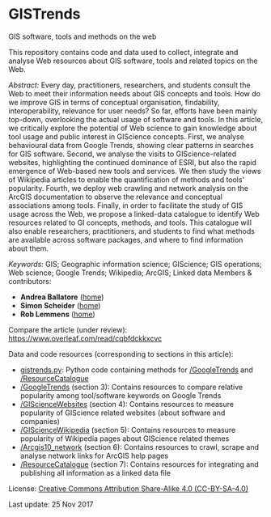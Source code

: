 # GISTrends
GIS software, tools and methods on the web

This repository contains code and data used to collect, integrate and analyse Web resources about GIS software, tools and related topics on the Web.

*Abstract:* Every day, practitioners, researchers, and students consult the Web to meet their information needs about GIS concepts and tools. How do we improve GIS in terms of conceptual organisation, findability, interoperability, relevance for user needs? So far, efforts have been mainly top-down, overlooking the actual usage of software and tools.
In this article, we critically explore the potential of Web science to gain knowledge about tool usage and public interest in GIScience concepts. First, we analyse behavioural data from Google Trends, showing clear patterns in searches for GIS software.
Second, we analyse the visits to GIScience-related websites, highlighting the continued dominance of ESRI, but also the rapid emergence of Web-based new tools and services. We then study the views of Wikipedia articles to enable the quantification of methods and tools' popularity. Fourth, we deploy web crawling and network analysis on the ArcGIS documentation to observe the relevance and conceptual associations among tools. Finally, in order to facilitate the study of GIS usage across the Web, we propose a linked-data catalogue to identify Web resources related to GI concepts, methods, and tools. This catalogue will also enable researchers, practitioners, and students to find what methods are available across software packages, and where to find information about them.

*Keywords:* GIS; Geographic information science; GIScience; GIS operations; Web science; Google Trends; Wikipedia; ArcGIS; Linked data
Members & contributors:
* **Andrea Ballatore** ([home](http://sites.google.com/site/andreaballatore))
* **Simon Scheider** ([home](http://geographicknowledge.de))
* **Rob Lemmens** ([home](http://www.itc.nl/resumes/lemmens))


Compare the article (under review): https://www.overleaf.com/read/cqbfdckkxcvc

Data and code resources (corresponding to sections in this article):

* [gistrends.py](gistrends.py): Python code containing methods for [/GoogleTrends](/GoogleTrends) and [/ResourceCatalogue](/ResourceCatalogue)
* [/GoogleTrends](/GoogleTrends)  (section 3): Contains resources to compare relative popularity among tool/software keywords on Google Trends
* [/GIScienceWebsites](/GIScienceWebsites) (section 4): Contains resources to measure popularity of GIScience related websites (about software and companies)
* [/GIScienceWikipedia](/GIScienceWikipedia) (section 5): Contains resources to measure popularity of Wikipedia pages about GIScience related themes
* [/Arcgis10_network](/Arcgis10_network) (section 6): Contains resources to crawl, scrape and analyse network links for ArcGIS help pages
* [/ResourceCatalogue](/ResourceCatalogue) (section 7): Contains resources for integrating and publishing all information as a linked data file


License: [Creative Commons Attribution Share-Alike 4.0 (CC-BY-SA-4.0)](http://opendefinition.org/licenses/cc-by-sa/)

Last update: 25 Nov 2017